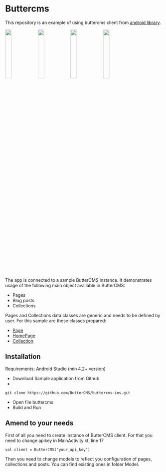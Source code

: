 # Buttercms
This repository is an example of using buttercms client from [android library](https://github.com/ButterCMS/buttercms-kotlin).

<img src="https://github.com/ButterCMS/buttercms-android/blob/master/screenshots/screenshot.png" width=20% height=20%> <img src="https://github.com/ButterCMS/buttercms-android/blob/master/screenshots/screenshot_1.png" width=20% height=20%> <img src="https://github.com/ButterCMS/buttercms-android/blob/master/screenshots/screenshot_2.png" width=20% height=20%> <img src="https://github.com/ButterCMS/buttercms-android/blob/master/screenshots/screenshot_3.png" width=20% height=20%>


The app is connected to a sample ButterCMS instance. It demonstrates usage of the following main object available in ButterCMS:
- Pages
- Blog posts
- Collections

Pages and Collections data classes are generic and needs to be defined by user. 
For this sample are these classes prepared: 
- [Page](https://github.com/deAnnaa/buttercms/blob/master/app/src/main/java/com/example/buttercms/model/Page.kt)
- [HomePage](https://github.com/deAnnaa/buttercms/blob/master/app/src/main/java/com/example/buttercms/model/HomePage.kt)
- [Collection](https://github.com/deAnnaa/buttercms/blob/master/app/src/main/java/com/example/buttercms/model/Collection.kt)


## Installation
Requirements: Android Studio (min 4.2+ version)
- Download Sample application from Github
- 
``
git clone https://github.com/ButterCMS/buttercms-ios.git
``

- Open file buttercms
- Build and Run

## Amend to your needs
First of all you need to create instance of ButterCMS client. 
For that you need to change apikey in MainActivity.kt, line 17

``
val client = ButterCMS("your_api_key")
``

Then you need to change models to reflect you configuration of pages, collections and posts. 
You can find existing ones in folder Model.
